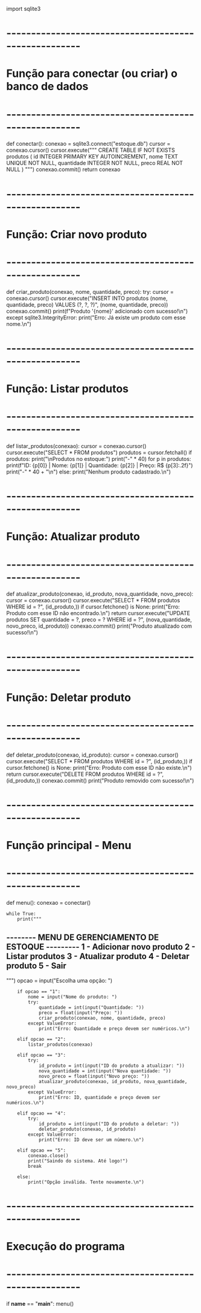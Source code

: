 import sqlite3

# -----------------------------------------------------
# Função para conectar (ou criar) o banco de dados
# -----------------------------------------------------
def conectar():
    conexao = sqlite3.connect("estoque.db")
    cursor = conexao.cursor()
    cursor.execute("""
        CREATE TABLE IF NOT EXISTS produtos (
            id INTEGER PRIMARY KEY AUTOINCREMENT,
            nome TEXT UNIQUE NOT NULL,
            quantidade INTEGER NOT NULL,
            preco REAL NOT NULL
        )
    """)
    conexao.commit()
    return conexao

# -----------------------------------------------------
# Função: Criar novo produto
# -----------------------------------------------------
def criar_produto(conexao, nome, quantidade, preco):
    try:
        cursor = conexao.cursor()
        cursor.execute("INSERT INTO produtos (nome, quantidade, preco) VALUES (?, ?, ?)",
                       (nome, quantidade, preco))
        conexao.commit()
        print(f"Produto '{nome}' adicionado com sucesso!\n")
    except sqlite3.IntegrityError:
        print("Erro: Já existe um produto com esse nome.\n")

# -----------------------------------------------------
# Função: Listar produtos
# -----------------------------------------------------
def listar_produtos(conexao):
    cursor = conexao.cursor()
    cursor.execute("SELECT * FROM produtos")
    produtos = cursor.fetchall()
    if produtos:
        print("\nProdutos no estoque:")
        print("-" * 40)
        for p in produtos:
            print(f"ID: {p[0]} | Nome: {p[1]} | Quantidade: {p[2]} | Preço: R$ {p[3]:.2f}")
        print("-" * 40 + "\n")
    else:
        print("Nenhum produto cadastrado.\n")

# -----------------------------------------------------
# Função: Atualizar produto
# -----------------------------------------------------
def atualizar_produto(conexao, id_produto, nova_quantidade, novo_preco):
    cursor = conexao.cursor()
    cursor.execute("SELECT * FROM produtos WHERE id = ?", (id_produto,))
    if cursor.fetchone() is None:
        print("Erro: Produto com esse ID não encontrado.\n")
        return
    cursor.execute("UPDATE produtos SET quantidade = ?, preco = ? WHERE id = ?",
                   (nova_quantidade, novo_preco, id_produto))
    conexao.commit()
    print("Produto atualizado com sucesso!\n")

# -----------------------------------------------------
# Função: Deletar produto
# -----------------------------------------------------
def deletar_produto(conexao, id_produto):
    cursor = conexao.cursor()
    cursor.execute("SELECT * FROM produtos WHERE id = ?", (id_produto,))
    if cursor.fetchone() is None:
        print("Erro: Produto com esse ID não existe.\n")
        return
    cursor.execute("DELETE FROM produtos WHERE id = ?", (id_produto,))
    conexao.commit()
    print("Produto removido com sucesso!\n")

# -----------------------------------------------------
# Função principal - Menu
# -----------------------------------------------------
def menu():
    conexao = conectar()

    while True:
        print("""
-------- MENU DE GERENCIAMENTO DE ESTOQUE ---------
1 - Adicionar novo produto
2 - Listar produtos
3 - Atualizar produto
4 - Deletar produto
5 - Sair
----------------------------------------------------
""")
        opcao = input("Escolha uma opção: ")

        if opcao == "1":
            nome = input("Nome do produto: ")
            try:
                quantidade = int(input("Quantidade: "))
                preco = float(input("Preço: "))
                criar_produto(conexao, nome, quantidade, preco)
            except ValueError:
                print("Erro: Quantidade e preço devem ser numéricos.\n")

        elif opcao == "2":
            listar_produtos(conexao)

        elif opcao == "3":
            try:
                id_produto = int(input("ID do produto a atualizar: "))
                nova_quantidade = int(input("Nova quantidade: "))
                novo_preco = float(input("Novo preço: "))
                atualizar_produto(conexao, id_produto, nova_quantidade, novo_preco)
            except ValueError:
                print("Erro: ID, quantidade e preço devem ser numéricos.\n")

        elif opcao == "4":
            try:
                id_produto = int(input("ID do produto a deletar: "))
                deletar_produto(conexao, id_produto)
            except ValueError:
                print("Erro: ID deve ser um número.\n")

        elif opcao == "5":
            conexao.close()
            print("Saindo do sistema. Até logo!")
            break

        else:
            print("Opção inválida. Tente novamente.\n")


# -----------------------------------------------------
# Execução do programa
# -----------------------------------------------------
if __name__ == "__main__":
    menu()
